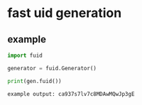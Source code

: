 # fast uid generation

## example

```python
import fuid

generator = fuid.Generator()

print(gen.fuid())
```
```
example output: ca937s7lv7c8MDAwMQwJp3gE
```
